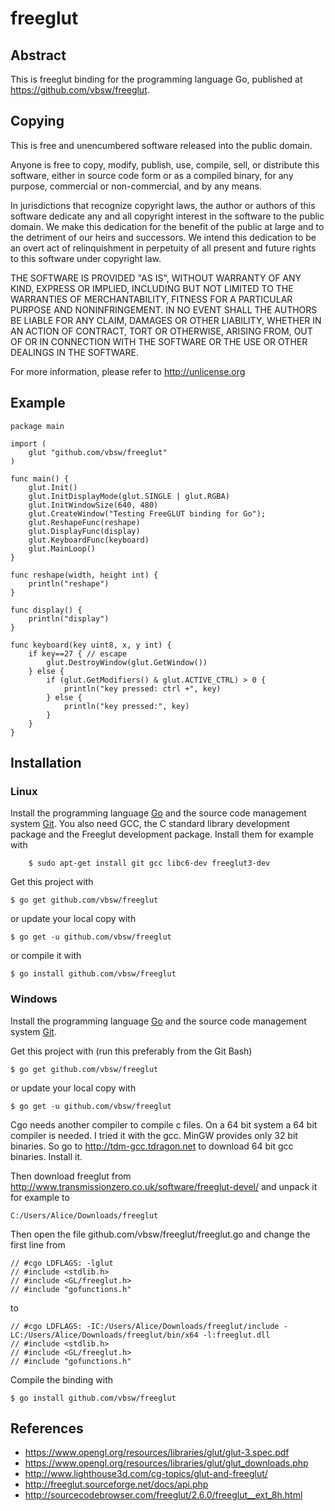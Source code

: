 # freeglut

## Abstract
This is freeglut binding for the programming language Go,
published at <https://github.com/vbsw/freeglut>.

## Copying
This is free and unencumbered software released into the public domain.

Anyone is free to copy, modify, publish, use, compile, sell, or
distribute this software, either in source code form or as a compiled
binary, for any purpose, commercial or non-commercial, and by any
means.

In jurisdictions that recognize copyright laws, the author or authors
of this software dedicate any and all copyright interest in the
software to the public domain. We make this dedication for the benefit
of the public at large and to the detriment of our heirs and
successors. We intend this dedication to be an overt act of
relinquishment in perpetuity of all present and future rights to this
software under copyright law.

THE SOFTWARE IS PROVIDED "AS IS", WITHOUT WARRANTY OF ANY KIND,
EXPRESS OR IMPLIED, INCLUDING BUT NOT LIMITED TO THE WARRANTIES OF
MERCHANTABILITY, FITNESS FOR A PARTICULAR PURPOSE AND NONINFRINGEMENT.
IN NO EVENT SHALL THE AUTHORS BE LIABLE FOR ANY CLAIM, DAMAGES OR
OTHER LIABILITY, WHETHER IN AN ACTION OF CONTRACT, TORT OR OTHERWISE,
ARISING FROM, OUT OF OR IN CONNECTION WITH THE SOFTWARE OR THE USE OR
OTHER DEALINGS IN THE SOFTWARE.

For more information, please refer to <http://unlicense.org>

## Example

	package main

	import (
		glut "github.com/vbsw/freeglut"
	)

	func main() {
		glut.Init()
		glut.InitDisplayMode(glut.SINGLE | glut.RGBA)
		glut.InitWindowSize(640, 480)
		glut.CreateWindow("Testing FreeGLUT binding for Go");
		glut.ReshapeFunc(reshape)
		glut.DisplayFunc(display)
		glut.KeyboardFunc(keyboard)
		glut.MainLoop()
	}

	func reshape(width, height int) {
		println("reshape")
	}

	func display() {
		println("display")
	}

	func keyboard(key uint8, x, y int) {
		if key==27 { // escape
			glut.DestroyWindow(glut.GetWindow())
		} else {
			if (glut.GetModifiers() & glut.ACTIVE_CTRL) > 0 {
				println("key pressed: ctrl +", key)
			} else {
				println("key pressed:", key)
			}
		}
	}

## Installation

### Linux
Install the programming language [Go](https://golang.org/doc/install) and
the source code management system [Git](https://git-scm.com/book/en/v2/Getting-Started-Installing-Git).
You also need GCC, the C standard library development package and the Freeglut development package. Install them for example with

        $ sudo apt-get install git gcc libc6-dev freeglut3-dev

Get this project with

	$ go get github.com/vbsw/freeglut

or update your local copy with

	$ go get -u github.com/vbsw/freeglut

or compile it with

	$ go install github.com/vbsw/freeglut

### Windows
Install the programming language [Go](https://golang.org/doc/install) and
the source code management system [Git](https://git-scm.com/book/en/v2/Getting-Started-Installing-Git).

Get this project with (run this preferably from the Git Bash)

	$ go get github.com/vbsw/freeglut

or update your local copy with

	$ go get -u github.com/vbsw/freeglut

Cgo needs another compiler to compile c files. On a 64 bit system a 64 bit compiler is needed. I tried it with the gcc. MinGW provides only 32 bit binaries. So go to <http://tdm-gcc.tdragon.net> to download 64 bit gcc binaries. Install it.

Then download freeglut from <http://www.transmissionzero.co.uk/software/freeglut-devel/> and unpack it for example to

	C:/Users/Alice/Downloads/freeglut

Then open the file github.com/vbsw/freeglut/freeglut.go and change the first line from

	// #cgo LDFLAGS: -lglut
	// #include <stdlib.h>
	// #include <GL/freeglut.h>
	// #include "gofunctions.h"

to

	// #cgo LDFLAGS: -IC:/Users/Alice/Downloads/freeglut/include -LC:/Users/Alice/Downloads/freeglut/bin/x64 -l:freeglut.dll
	// #include <stdlib.h>
	// #include <GL/freeglut.h>
	// #include "gofunctions.h"

Compile the binding with

	$ go install github.com/vbsw/freeglut

## References

- <https://www.opengl.org/resources/libraries/glut/glut-3.spec.pdf>
- <https://www.opengl.org/resources/libraries/glut/glut_downloads.php>
- <http://www.lighthouse3d.com/cg-topics/glut-and-freeglut/>
- <http://freeglut.sourceforge.net/docs/api.php>
- <http://sourcecodebrowser.com/freeglut/2.6.0/freeglut__ext_8h.html>

